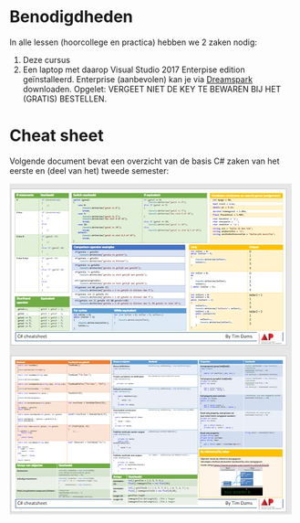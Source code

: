 # Benodigdheden

In alle lessen \(hoorcollege en practica\) hebben we 2 zaken nodig:

1. Deze cursus
2. Een laptop met daarop Visual Studio 2017 Enterpise edition geïnstalleerd. Enterprise \(aanbevolen\) kan je via [Dreamspark](https://dreamspark.ap.be) downloaden. Opgelet: VERGEET NIET DE KEY TE BEWAREN BIJ HET \(GRATIS\) BESTELLEN.

# Cheat sheet

Volgende document bevat een overzicht van de basis C# zaken van het eerste en (deel van het) tweede semester:

![/assets/0_intro/cheat-sheet.pdf](/assets/0_intro/cheatprev.jpg)
